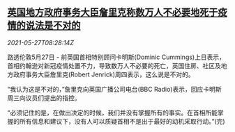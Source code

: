 <!--1622104263000-->
[英国地方政府事务大臣詹里克称数万人不必要地死于疫情的说法是不对的](https://cn.reuters.com/article/uk-cummings-covid-death-0527-idCNKCS2D80VU)
------

<div><i>2021-05-27T08:28:14Z</i></div><p>路透伦敦5月27日 - 前英国首相特别顾问卡明斯(Dominic Cummings)上日表示，首相约翰逊对新冠疫情处置不力，导致数万人不必要的死亡，英国住房、社区及地方政府事务大臣詹里克(Robert Jenrick)周四表示，这么说是不对的。</p><p>“我认为这是不对的，”詹里克向英国广播公司电台(BBC Radio)表示，回应卡明斯周三向议员们提出的指控。</p><p>“必须记住的是，在做出决定的时候，我们并没有掌握所有的事实。在首相所能掌握的所有信息和建议下，没有人可以质疑首相不是出于最好的动机采取行动。”(完)</p>
